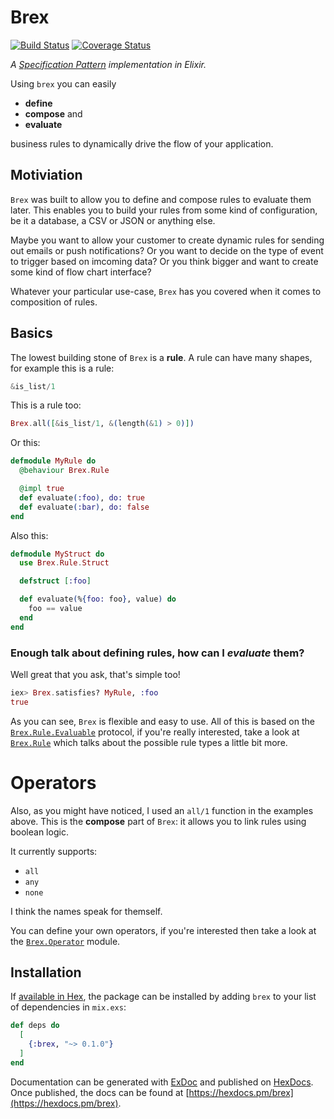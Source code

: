 # Brex
[![Build Status](https://travis-ci.org/Zeeker/brex.svg?branch=master)](https://travis-ci.org/Zeeker/brex)
[![Coverage Status](https://coveralls.io/repos/github/Zeeker/brex/badge.svg?branch=master)](https://coveralls.io/github/Zeeker/brex?branch=master)

*A [Specification Pattern](https://en.wikipedia.org/wiki/Specification_pattern) implementation in Elixir.*

Using `brex` you can easily

- __define__
- __compose__ and
- __evaluate__

business rules to dynamically drive the flow of your application.

## Motiviation

`Brex` was built to allow you to define and compose rules to evaluate them later. This enables you to build your rules from some kind of configuration, be it a database, a CSV or JSON or anything else.

Maybe you want to allow your customer to create dynamic rules for sending out emails or push notifications? Or you want to decide on the type of event to trigger based on imcoming data? Or you think bigger and want to create some kind of flow chart interface?

Whatever your particular use-case, `Brex` has you covered when it comes to composition of rules.

## Basics

The lowest building stone of `Brex` is a __rule__. A rule can have many shapes, for example this is a rule:

```elixir
&is_list/1
```

This is a rule too:

```elixir
Brex.all([&is_list/1, &(length(&1) > 0)])
```

Or this:

```elixir
defmodule MyRule do
  @behaviour Brex.Rule

  @impl true
  def evaluate(:foo), do: true
  def evaluate(:bar), do: false
end
```

Also this:

```elixir
defmodule MyStruct do
  use Brex.Rule.Struct

  defstruct [:foo]

  def evaluate(%{foo: foo}, value) do
    foo == value
  end
end
```

### Enough talk about defining rules, how can I _evaluate_ them?

Well great that you ask, that's simple too!

```elixir
iex> Brex.satisfies? MyRule, :foo
true
```

As you can see, `Brex` is flexible and easy to use. All of this is based on the [`Brex.Rule.Evaluable`][evaluable] protocol, if you're really interested, take a look at [`Brex.Rule`][rule] which talks about the possible rule types a little bit more.

# Operators

Also, as you might have noticed, I used an `all/1` function in the examples
above. This is the __compose__ part of `Brex`: it allows you to link rules
using boolean logic.

It currently supports:

- `all`
- `any`
- `none`

I think the names speak for themself.

You can define your own operators, if you're interested then take a look at the [`Brex.Operator`][operator] module.

## Installation

If [available in Hex](https://hex.pm/docs/publish), the package can be installed
by adding `brex` to your list of dependencies in `mix.exs`:

```elixir
def deps do
  [
    {:brex, "~> 0.1.0"}
  ]
end
```

Documentation can be generated with [ExDoc](https://github.com/elixir-lang/ex_doc)
and published on [HexDocs](https://hexdocs.pm). Once published, the docs can
be found at [https://hexdocs.pm/brex](https://hexdocs.pm/brex).

[evaluable]: https://github.com/Zeeker/brex/blob/master/lib/brex/rule.ex#L9-L20
[operator]: https://github.com/Zeeker/brex/blob/master/lib/brex/operator.ex
[rule]: https://github.com/Zeeker/brex/blob/master/lib/brex/rule.ex

